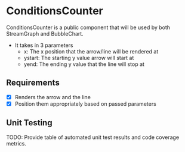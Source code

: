 # ConditionsCounter
ConditionsCounter is a public component that will be used by both StreamGraph and BubbleChart.
* It takes in 3 parameters 
  * x: The x position that the arrow/line will be rendered at
  * ystart: The starting y value arrow will start at
  * yend: The ending y value that the line will stop at

## Requirements
* [X] Renders the arrow and the line
* [X] Position them appropriately based on passed parameters

## Unit Testing
TODO: Provide table of automated unit test results and code coverage metrics.

